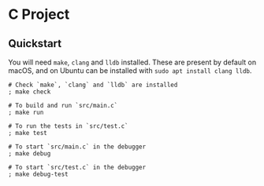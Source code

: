 # C Project

## Quickstart

You will need `make`, `clang` and `lldb` installed. 
These are present by default on macOS, and on Ubuntu can be installed with
`sudo apt install clang lldb`.

```shell
# Check `make`, `clang` and `lldb` are installed
; make check

# To build and run `src/main.c`
; make run

# To run the tests in `src/test.c`
; make test

# To start `src/main.c` in the debugger
; make debug

# To start `src/test.c` in the debugger
; make debug-test
```